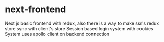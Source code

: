 # next-frontend
Next js basic frontend with redux, also there is a way to make ssr's redux store sync with client's store
Session based login system with cookies
System uses apollo client on backend connection
